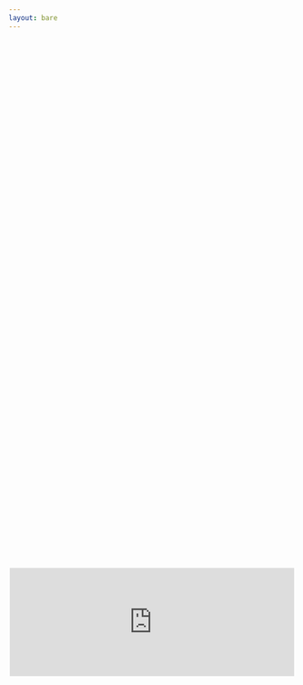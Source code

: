 ```yaml
---
layout: bare
---
```


<div style="display:flex; align-items: center; justify-content: center; width: 100%; height: 50vh; flex-direction: column">
  <div style="max-width: 500px; width: inherit; margin-top: 3rem">
    <iframe src="https://store.steampowered.com/widget/1409650/" frameborder="0" width="100%" height="190"></iframe>
  </div>
</div>

